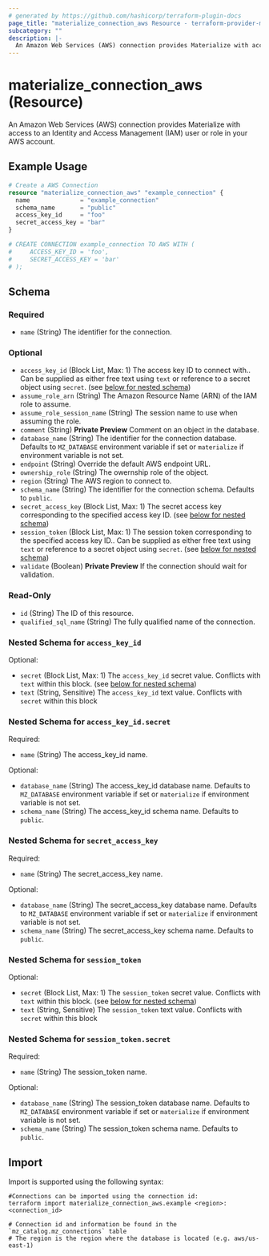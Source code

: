 ```yaml
---
# generated by https://github.com/hashicorp/terraform-plugin-docs
page_title: "materialize_connection_aws Resource - terraform-provider-materialize"
subcategory: ""
description: |-
  An Amazon Web Services (AWS) connection provides Materialize with access to an Identity and Access Management (IAM) user or role in your AWS account.
---
```


# materialize_connection_aws (Resource)

An Amazon Web Services (AWS) connection provides Materialize with access to an Identity and Access Management (IAM) user or role in your AWS account.

## Example Usage

```terraform
# Create a AWS Connection
resource "materialize_connection_aws" "example_connection" {
  name              = "example_connection"
  schema_name       = "public"
  access_key_id     = "foo"
  secret_access_key = "bar"
}

# CREATE CONNECTION example_connection TO AWS WITH (
#     ACCESS_KEY_ID = 'foo',
#     SECRET_ACCESS_KEY = 'bar'
# );
```

<!-- schema generated by tfplugindocs -->
## Schema

### Required

- `name` (String) The identifier for the connection.

### Optional

- `access_key_id` (Block List, Max: 1) The access key ID to connect with.. Can be supplied as either free text using `text` or reference to a secret object using `secret`. (see [below for nested schema](#nestedblock--access_key_id))
- `assume_role_arn` (String) The Amazon Resource Name (ARN) of the IAM role to assume.
- `assume_role_session_name` (String) The session name to use when assuming the role.
- `comment` (String) **Private Preview** Comment on an object in the database.
- `database_name` (String) The identifier for the connection database. Defaults to `MZ_DATABASE` environment variable if set or `materialize` if environment variable is not set.
- `endpoint` (String) Override the default AWS endpoint URL.
- `ownership_role` (String) The owernship role of the object.
- `region` (String) The AWS region to connect to.
- `schema_name` (String) The identifier for the connection schema. Defaults to `public`.
- `secret_access_key` (Block List, Max: 1) The secret access key corresponding to the specified access key ID. (see [below for nested schema](#nestedblock--secret_access_key))
- `session_token` (Block List, Max: 1) The session token corresponding to the specified access key ID.. Can be supplied as either free text using `text` or reference to a secret object using `secret`. (see [below for nested schema](#nestedblock--session_token))
- `validate` (Boolean) **Private Preview** If the connection should wait for validation.

### Read-Only

- `id` (String) The ID of this resource.
- `qualified_sql_name` (String) The fully qualified name of the connection.

<a id="nestedblock--access_key_id"></a>
### Nested Schema for `access_key_id`

Optional:

- `secret` (Block List, Max: 1) The `access_key_id` secret value. Conflicts with `text` within this block. (see [below for nested schema](#nestedblock--access_key_id--secret))
- `text` (String, Sensitive) The `access_key_id` text value. Conflicts with `secret` within this block

<a id="nestedblock--access_key_id--secret"></a>
### Nested Schema for `access_key_id.secret`

Required:

- `name` (String) The access_key_id name.

Optional:

- `database_name` (String) The access_key_id database name. Defaults to `MZ_DATABASE` environment variable if set or `materialize` if environment variable is not set.
- `schema_name` (String) The access_key_id schema name. Defaults to `public`.



<a id="nestedblock--secret_access_key"></a>
### Nested Schema for `secret_access_key`

Required:

- `name` (String) The secret_access_key name.

Optional:

- `database_name` (String) The secret_access_key database name. Defaults to `MZ_DATABASE` environment variable if set or `materialize` if environment variable is not set.
- `schema_name` (String) The secret_access_key schema name. Defaults to `public`.


<a id="nestedblock--session_token"></a>
### Nested Schema for `session_token`

Optional:

- `secret` (Block List, Max: 1) The `session_token` secret value. Conflicts with `text` within this block. (see [below for nested schema](#nestedblock--session_token--secret))
- `text` (String, Sensitive) The `session_token` text value. Conflicts with `secret` within this block

<a id="nestedblock--session_token--secret"></a>
### Nested Schema for `session_token.secret`

Required:

- `name` (String) The session_token name.

Optional:

- `database_name` (String) The session_token database name. Defaults to `MZ_DATABASE` environment variable if set or `materialize` if environment variable is not set.
- `schema_name` (String) The session_token schema name. Defaults to `public`.

## Import

Import is supported using the following syntax:

```shell
#Connections can be imported using the connection id:
terraform import materialize_connection_aws.example <region>:<connection_id>

# Connection id and information be found in the `mz_catalog.mz_connections` table
# The region is the region where the database is located (e.g. aws/us-east-1)
```
